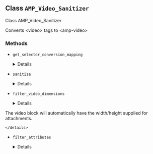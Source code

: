 ## Class `AMP_Video_Sanitizer`

Class AMP_Video_Sanitizer

Converts &lt;video&gt; tags to &lt;amp-video&gt;

### Methods
* `get_selector_conversion_mapping`

	<details>

	```php
	public get_selector_conversion_mapping()
	```

	Get mapping of HTML selectors to the AMP component selectors which they may be converted into.


	</details>
* `sanitize`

	<details>

	```php
	public sanitize()
	```

	Sanitize the &lt;video&gt; elements from the HTML contained in this instance&#039;s Dom\Document.


	</details>
* `filter_video_dimensions`

	<details>

	```php
	protected filter_video_dimensions( $new_attributes, $src )
	```

	Filter video dimensions, try to get width and height from original file if missing.

The video block will automatically have the width/height supplied for attachments.


	</details>
* `filter_attributes`

	<details>

	```php
	private filter_attributes( $attributes )
	```

	&quot;Filter&quot; HTML attributes for &lt;amp-audio&gt; elements.


	</details>
